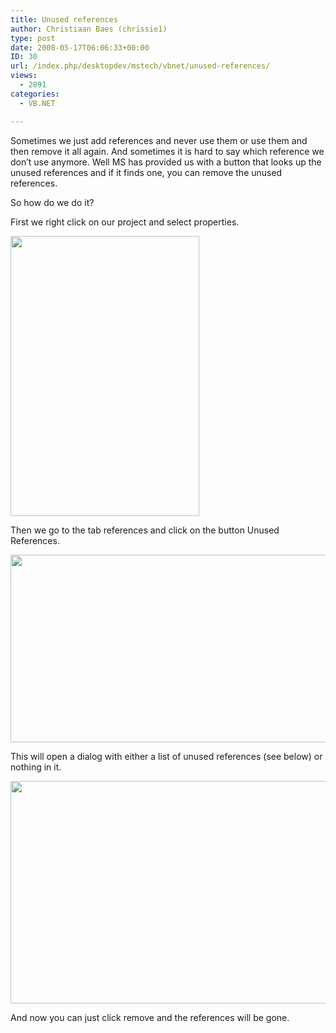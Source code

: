 ```yaml
---
title: Unused references
author: Christiaan Baes (chrissie1)
type: post
date: 2008-05-17T06:06:33+00:00
ID: 30
url: /index.php/desktopdev/mstech/vbnet/unused-references/
views:
  - 2891
categories:
  - VB.NET

---
```

Sometimes we just add references and never use them or use them and then remove it all again. And sometimes it is hard to say which reference we don&#8217;t use anymore. Well MS has provided us with a button that looks up the unused references and if it finds one, you can remove the unused references.

So how do we do it?

First we right click on our project and select properties.

<div class="image_block">
  <img src="/wp-content/uploads/blogs/DesktopDev/Nieuw-3.jpg" alt="" title="" width="302" height="448" />
</div>

Then we go to the tab references and click on the button Unused References.

<div class="image_block">
  <img src="/wp-content/uploads/blogs/DesktopDev/Nieuw-5.jpg" alt="" title="" width="579" height="300" />
</div>

This will open a dialog with either a list of unused references (see below) or nothing in it.

<div class="image_block">
  <img src="/wp-content/uploads/blogs/DesktopDev/Nieuw-6.jpg" alt="" title="" width="565" height="356" />
</div>

And now you can just click remove and the references will be gone.